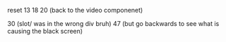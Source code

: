 reset
13
18
20 (back to the video componenet)

30 (slot/ was in the wrong div bruh)
47 (but go backwards to see what is causing the black screen)

